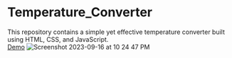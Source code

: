 # Temperature_Converter
This repository contains a simple yet effective temperature converter built using HTML, CSS, and JavaScript.
<br/>
<a href="https://mujahid191.github.io/Temperature_Converter" target="_blank">Demo</a>
![Screenshot 2023-09-16 at 10 24 47 PM](https://github.com/Mujahid191/Temperature_Converter/assets/107375586/764d7744-cf6e-4295-9f89-7eacdf8c429c)
